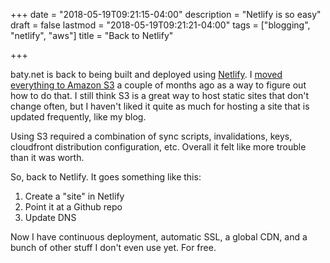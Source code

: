 +++
date = "2018-05-19T09:21:15-04:00"
description = "Netlify is so easy"
draft = false
lastmod = "2018-05-19T09:21:21-04:00"
tags = ["blogging", "netlify", "aws"]
title = "Back to Netlify"

+++

baty.net is back to being built and deployed using
[Netlify](https://netlify.com). I [moved everything to Amazon
S3](/2018/moving-to-amazon-s3/) a couple of months ago as a way to figure out
how to do that. I still think S3 is a great way to host static sites that don't
change often, but I haven't liked it quite as much for hosting a site that is
updated frequently, like my blog. 

Using S3 required a combination of sync scripts, invalidations, keys, cloudfront
distribution configuration, etc. Overall it felt like more trouble than it was worth.

So, back to Netlify. It goes something like this:

1. Create a "site" in Netlify
2. Point it at a Github repo
3. Update DNS

Now I have continuous deployment, automatic SSL, a global CDN, and a bunch of
other stuff I don't even use yet. For free.



